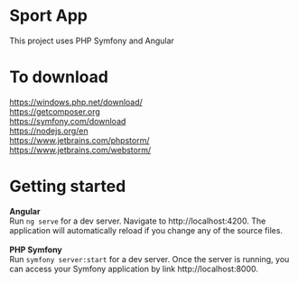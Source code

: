 # Sport App
  This project uses PHP Symfony and Angular
# To download
  https://windows.php.net/download/<br>
  https://getcomposer.org<br>
  https://symfony.com/download<br>
  https://nodejs.org/en<br>
  https://www.jetbrains.com/phpstorm/<br>
  https://www.jetbrains.com/webstorm/<br>
# Getting started
  <b>Angular</b><br>
    Run ```ng serve``` for a dev server. Navigate to http://localhost:4200. The application will automatically reload if you change any of the source files.<br><br>
  <b>PHP Symfony</b><br>
    Run ```symfony server:start``` for a dev server. Once the server is running, you can access your Symfony application by link http://localhost:8000.
